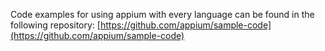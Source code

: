 Code examples for using appium with every language can be found in the following repository:
[https://github.com/appium/sample-code](https://github.com/appium/sample-code)
